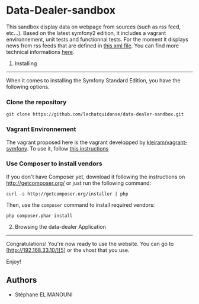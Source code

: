 Data-Dealer-sandbox
========================

This sandbox display data on webpage from sources (such as rss feed, etc...).
Based on the latest symfony2 edition, it includes a vagrant environnement, unit tests and functionnal tests.
For the moment it displays news from rss feeds that are defined in [this xml file][1].
You can find more technical informations [here][2].

1) Installing
----------------------------------

When it comes to installing the Symfony Standard Edition, you have the
following options.

### Clone the repository

    git clone https://github.com/lechatquidanse/data-dealer-sandbox.git
    
### Vagrant Environnement

The vagrant proposed here is the vagrant developped by [kleiram/vagrant-symfony][3].
To use it, follow [this instructions][4] 

### Use Composer to install vendors

If you don't have Composer yet, download it following the instructions on
http://getcomposer.org/ or just run the following command:

    curl -s http://getcomposer.org/installer | php

Then, use the `composer` command to install required vendors:

    php composer.phar install


2) Browsing the data-dealer Application
--------------------------------

Congratulations! You're now ready to use the website.
You can go to [http://192.168.33.10/][5] or the vhost that you use.

Enjoy!

[1]:  https://github.com/lechatquidanse/data-dealer-sandbox/blob/master/src/Sportlobster/Bundle/DataBundle/Resources/data/flux/newsFlux.xml
[2]:  https://github.com/lechatquidanse/data-dealer-sandbox/blob/master/src/Sportlobster/Bundle/DataBundle/Resources/doc/index.rst
[3]:  https://github.com/kleiram/vagrant-symfony
[4]:  https://github.com/lechatquidanse/data-dealer-sandbox/blob/master/vagrant/README.md
[5]:  http://192.168.33.10/

Authors
-------

* Stéphane EL MANOUNI